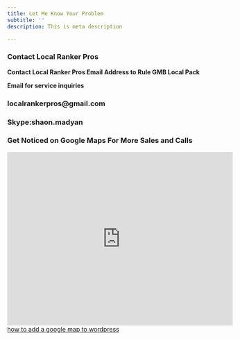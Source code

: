 ```yaml
---
title: Let Me Know Your Problem
subtitle: ''
description: This is meta description

---
```

<div class="col-md-6 mb-4">
  <div class="p-5 shadow rounded-lg">
    <h3 class="mb-4 check-mark">Contact Local Ranker Pros</h3>
    <p><b>Contact Local Ranker Pros 
Email Address to Rule GMB Local Pack</b>



<b>Email for service inquiries</b>

</p>
    <h3>localrankerpros@gmail.com</h3>
        <h3>Skype:shaon.madyan</h3>
  </div>
</div>


<div class="col-md-6 mb-4">
  <div class="p-5 shadow rounded-lg">
    <h3 class="mb-4 check-mark">Get Noticed on Google Maps For More Sales and Calls</h3>
    <p><iframe width="520" height="400" frameborder="0" scrolling="no" marginheight="0" marginwidth="0" id="gmap_canvas" src="https://maps.google.com/maps?width=520&height=400&hl=en&q=Houston%20Houston%20+()&t=&z=10&ie=UTF8&iwloc=B&output=embed"></iframe> <a href='https://addmap.net/'>how to add a google map to wordpress</a> <script type='text/javascript' src='https://embedmaps.com/google-maps-authorization/script.js?id=567049d55b5d75ade340a75effcaa31943b32432'></script></p>
  </div>
</div>